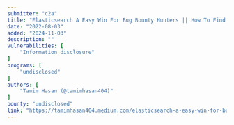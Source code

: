 ```yaml
---
submitter: "c2a"
title: "Elasticsearch A Easy Win For Bug Bounty Hunters || How To Find and Report"
date: "2022-08-03"
added: "2024-11-03"
description: ""
vulnerabilities: [
    "Information disclosure"
]
programs: [
    "undisclosed"
]
authors: [
    "Tamim Hasan (@tamimhasan404)"
]
bounty: "undisclosed"
link: "https://tamimhasan404.medium.com/elasticsearch-a-easy-win-for-bug-bounty-hunters-how-to-find-and-report-ddd900395bcb"
---
```




